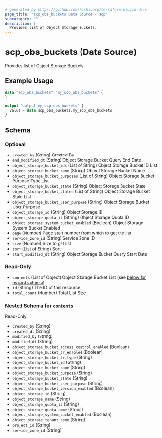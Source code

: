 ```yaml
---
# generated by https://github.com/hashicorp/terraform-plugin-docs
page_title: "scp_obs_buckets Data Source - scp"
subcategory: ""
description: |-
  Provides list of Object Storage Buckets.
---
```


# scp_obs_buckets (Data Source)

Provides list of Object Storage Buckets.

## Example Usage

```terraform
data "scp_obs_buckets" "my_scp_obs_buckets" {
}

output "output_my_scp_obs_buckets" {
  value = data.scp_obs_buckets.my_scp_obs_buckets
}
```

<!-- schema generated by tfplugindocs -->
## Schema

### Optional

- `created_by` (String) Created By
- `end_modified_dt` (String) Object Storage Bucket Query End Date
- `object_storage_bucket_ids` (List of String) Object Storage Bucket ID List
- `object_storage_bucket_name` (String) Object Storage Bucket Name
- `object_storage_bucket_purposes` (List of String) Object Storage Bucket Purpose Type List
- `object_storage_bucket_state` (String) Object Storage Bucket State
- `object_storage_bucket_states` (List of String) Object Storage Bucket State List
- `object_storage_bucket_user_purpose` (String) Object Storage Bucket User Purpose
- `object_storage_id` (String) Object Storage ID
- `object_storage_quota_id` (String) Object Storage Quota ID
- `object_storage_system_bucket_enabled` (Boolean) Object Storage System Bucket Enabled
- `page` (Number) Page start number from which to get the list
- `service_zone_id` (String) Service Zone ID
- `size` (Number) Size to get list
- `sort` (List of String) Sort
- `start_modified_dt` (String) Object Storage Bucket Query Start Date

### Read-Only

- `contents` (List of Object) Object Storage Bucket List (see [below for nested schema](#nestedatt--contents))
- `id` (String) The ID of this resource.
- `total_count` (Number) Total List Size

<a id="nestedatt--contents"></a>
### Nested Schema for `contents`

Read-Only:

- `created_by` (String)
- `created_dt` (String)
- `modified_by` (String)
- `modified_dt` (String)
- `object_storage_bucket_access_control_enabled` (Boolean)
- `object_storage_bucket_dr_enabled` (Boolean)
- `object_storage_bucket_dr_type` (String)
- `object_storage_bucket_id` (String)
- `object_storage_bucket_name` (String)
- `object_storage_bucket_purpose` (String)
- `object_storage_bucket_state` (String)
- `object_storage_bucket_user_purpose` (String)
- `object_storage_bucket_version_enabled` (Boolean)
- `object_storage_id` (String)
- `object_storage_name` (String)
- `object_storage_quota_id` (String)
- `object_storage_quota_name` (String)
- `object_storage_system_bucket_enabled` (Boolean)
- `object_storage_tenant_name` (String)
- `project_id` (String)
- `service_zone_id` (String)



